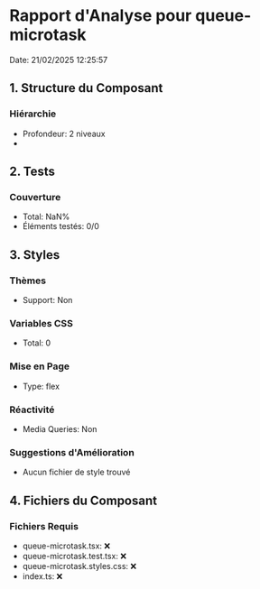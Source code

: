 # Rapport d'Analyse pour queue-microtask

Date: 21/02/2025 12:25:57

## 1. Structure du Composant

### Hiérarchie

- Profondeur: 2 niveaux
- <https>

## 2. Tests

### Couverture

- Total: NaN%
- Éléments testés: 0/0

## 3. Styles

### Thèmes

- Support: Non

### Variables CSS

- Total: 0

### Mise en Page

- Type: flex

### Réactivité

- Media Queries: Non

### Suggestions d'Amélioration

- Aucun fichier de style trouvé

## 4. Fichiers du Composant

### Fichiers Requis

- queue-microtask.tsx: ❌
- queue-microtask.test.tsx: ❌
- queue-microtask.styles.css: ❌
- index.ts: ❌
